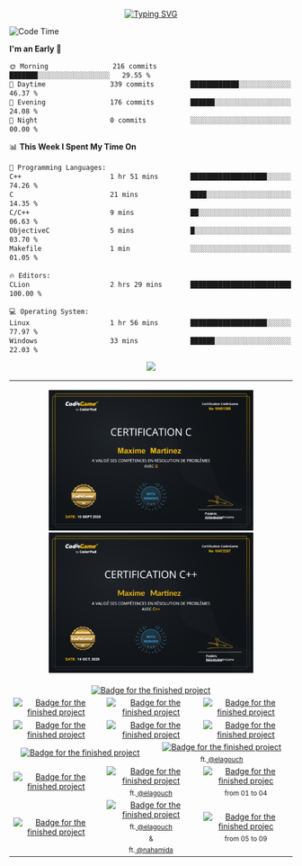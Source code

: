 <p align="center">
<a href="https://git.io/typing-svg"><img src="https://readme-typing-svg.demolab.com?font=Fira+Code&weight=500&size=30&pause=1000&color=F718C9&center=true&vCenter=true&width=435&lines=Hi+!+I'm+maximart" alt="Typing SVG" /></a>
</p>

<!--START_SECTION:waka-->
![Code Time](http://img.shields.io/badge/Code%20Time-472%20hrs%2043%20mins-blue)

**I'm an Early 🐤** 

```text
🌞 Morning                216 commits         ███████░░░░░░░░░░░░░░░░░░   29.55 % 
🌆 Daytime                339 commits         ████████████░░░░░░░░░░░░░   46.37 % 
🌃 Evening                176 commits         ██████░░░░░░░░░░░░░░░░░░░   24.08 % 
🌙 Night                  0 commits           ░░░░░░░░░░░░░░░░░░░░░░░░░   00.00 % 
```


📊 **This Week I Spent My Time On** 

```text
💬 Programming Languages: 
C++                      1 hr 51 mins        ███████████████████░░░░░░   74.26 % 
C                        21 mins             ████░░░░░░░░░░░░░░░░░░░░░   14.35 % 
C/C++                    9 mins              ██░░░░░░░░░░░░░░░░░░░░░░░   06.63 % 
ObjectiveC               5 mins              █░░░░░░░░░░░░░░░░░░░░░░░░   03.70 % 
Makefile                 1 min               ░░░░░░░░░░░░░░░░░░░░░░░░░   01.05 % 

🔥 Editors: 
CLion                    2 hrs 29 mins       █████████████████████████   100.00 % 

💻 Operating System: 
Linux                    1 hr 56 mins        ███████████████████░░░░░░   77.97 % 
Windows                  33 mins             ██████░░░░░░░░░░░░░░░░░░░   22.03 % 
```


<!--END_SECTION:waka-->

<p align=center>
    <a href="https://www.linkedin.com/in/maxime-martinez-643300254/">
    <img src="https://img.shields.io/badge/LinkedIn-0077B5?style=for-the-badge&logo=linkedin&logoColor=white" height=100>
    </a>
<p>
</table>
<table align=center border=0>
  <tr>
    <td colspan=6 align=center>
      <p align="center">
        <a href="https://www.codingame.com/profile/85b780e0c973cc20cb7b3113734c81391256935">
        <img src="https://github.com/Manomania/Manomania/blob/master/Certification%20in%20C.jpg" height=250>
        </a>
        <a href="https://www.codingame.com/profile/85b780e0c973cc20cb7b3113734c81391256935">
        <img src="https://github.com/Manomania/Manomania/blob/master/Certification%20in%20cpp.jpg" height=250>
        </a>
      </p>
    </td>
  </tr>
    <td colspan="6" align="center">
      <a href="https://github.com/Manomania/libft">
        <img src="https://raw.githubusercontent.com/ayogun/42-project-badges/refs/heads/main/badges/libftm.png" alt="Badge for the finished project" />
      </a>
    </td>
  </tr>
  <tr>
    <td colspan="2" align="center">
      <a href="https://github.com/Manomania/ft_printf"><img src="https://raw.githubusercontent.com/ayogun/42-project-badges/refs/heads/main/badges/ft_printfm.png" alt="Badge for the finished project" />
      </a>
    </td>
    <td colspan="2" align="center">
      <a href="https://github.com/Manomania/Get_next_line"><img src="https://raw.githubusercontent.com/ayogun/42-project-badges/refs/heads/main/badges/get_next_linem.png" alt="Badge for the finished project" />
      </a>
    </td>
    <td colspan="2" align="center">
      <a href="https://github.com/Manomania/Born2beroot"><img src="https://raw.githubusercontent.com/ayogun/42-project-badges/refs/heads/main/badges/born2beroote.png" alt="Badge for the finished project" />
      </a>
    </td>
  </tr>
  <tr>
    <td colspan="2" align="center">
      <a href="https://github.com/Manomania/minitalk">
        <img src="https://raw.githubusercontent.com/ayogun/42-project-badges/refs/heads/main/badges/minitalkm.png" alt="Badge for the finished project"/>
      </a>
    </td>
    <td colspan="2" align="center">
      <a href="https://github.com/Manomania/push_swap">
        <img src="https://raw.githubusercontent.com/ayogun/42-project-badges/refs/heads/main/badges/push_swapm.png" alt="Badge for the finished project"/>
      </a>
    </td>
    <td colspan="2" align="center">
      <a href="https://github.com/Manomania/so_long">
        <img src="https://raw.githubusercontent.com/ayogun/42-project-badges/refs/heads/main/badges/so_longm.png" alt="Badge for the finished project"/>
      </a>
    </td>
  </tr>
  <tr>
    <td colspan="3" align="center">
      <a href="https://github.com/Manomania/philosopher">
        <img src="https://raw.githubusercontent.com/ayogun/42-project-badges/refs/heads/main/badges/philosopherse.png" alt="Badge for the finished project"/>
      </a>
    </td>
    <td colspan="3" align="center">
      <a href="https://github.com/Manomania/minishell">
        <img src="https://github.com/ayogun/42-project-badges/raw/main/badges/minishelle.png" alt="Badge for the finished project">
      </a>
      <br>
      <sub>ft.<a href="https://github.com/airone01/"> @elagouch </a></sub>
    </td>
  </tr>
    <tr>
    <td colspan="2" align="center">
      <a href="https://github.com/Manomania/NetPractice">
        <img src="https://raw.githubusercontent.com/ayogun/42-project-badges/refs/heads/main/badges/netpracticee.png" alt="Badge for the finished project"/>
      </a>
    </td>
    <td colspan="2" align="center">
      <a href="https://github.com/Manomania/Cub3D">
        <img src="https://raw.githubusercontent.com/ayogun/42-project-badges/refs/heads/main/badges/cub3dm.png" alt="Badge for the finished project">
      </a>
      <br>
      <sub>ft.<a href="https://github.com/airone01/"> @elagouch </a></sub>
    </td>
    <td colspan="2" align="center">
      <a href="https://github.com/Manomania/CPP">
        <img src="https://raw.githubusercontent.com/ayogun/42-project-badges/refs/heads/main/badges/cppe.png" alt="Badge for the finished projec">
      </a>
      <br>
      <sub>from 01 to 04</sub>
    </td>
  </tr>
    </tr>
    <tr>
    <td colspan="2" align="center">
      <a href="https://github.com/Manomania/inception">
        <img src="https://raw.githubusercontent.com/ayogun/42-project-badges/refs/heads/main/badges/inceptione.png" alt="Badge for the finished project"/>
      </a>
    </td>
    <td colspan="2" align="center">
      <a href="https://github.com/Manomania/ft_irc">
        <img src="https://raw.githubusercontent.com/ayogun/42-project-badges/main/badges/ft_irce.png" alt="Badge for the finished project">
      </a>
      <br>
      <sub>ft.<a href="https://github.com/airone01/"> @elagouch </a></sub>
      <br>
      <sub>&</sub>
      <br>
      <sub>ft.<a href="https://github.com/nahamida/"> @nahamida </a></sub>
    </td>
    <td colspan="2" align="center">
      <a href="https://github.com/Manomania/CPP_05-09">
        <img src="https://raw.githubusercontent.com/ayogun/42-project-badges/refs/heads/main/badges/cppe.png" alt="Badge for the finished projec">
      </a>
      <br>
      <sub>from 05 to 09</sub>
    </td>
  </tr>
</table>
